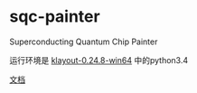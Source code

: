 # sqc-painter
Superconducting Quantum Chip Painter

运行环境是 [klayout-0.24.8-win64](https://github.com/klayoutmatthias/klayout) 中的python3.4

[文档](https://zhaouv.github.io/sqc-painter/docs/#/README)